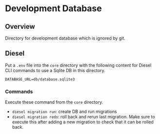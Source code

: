 # Development Database

## Overview

Directory for development database which is ignored by git.

## Diesel

Put a `.env` file into the `core` directory with the following content for 
Diesel CLI commands to use a Sqlite DB in this directory.

```shell
DATABASE_URL=db/database.sqlite3
```

### Commands

Execute these command from the `core` directory.

- `diesel migration run`: create DB and run migrations
- `diesel migration redo`: roll back and rerun last migration. Make sure to
  execute this after adding a new migration to check that it can be rolled back.